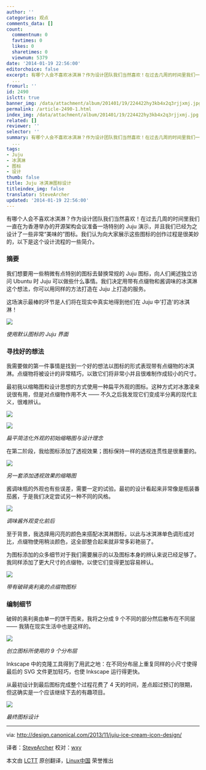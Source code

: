 ```yaml
---
author: ''
categories: 观点
comments_data: []
count:
  commentnum: 0
  favtimes: 0
  likes: 0
  sharetimes: 0
  viewnum: 5379
date: '2014-01-19 22:56:00'
editorchoice: false
excerpt: 有哪个人会不喜欢冰淇淋？作为设计团队我们当然喜欢！在过去几周的时间里我们一直在为香港举办的开源架构会议准备一场特别的 Juju 演示，并且我们已经为之设计了一些非常美味的图标。我们认为向大家展示这些图标的创
  ...
fromurl: ''
id: 2490
islctt: true
banner_img: /data/attachment/album/201401/19/224422hy3kb4x2q3rjjxmj.jpg
permalink: /article-2490-1.html
index_img: /data/attachment/album/201401/19/224422hy3kb4x2q3rjjxmj.jpg.thumb.jpg
related: []
reviewer: ''
selector: ''
summary: 有哪个人会不喜欢冰淇淋？作为设计团队我们当然喜欢！在过去几周的时间里我们一直在为香港举办的开源架构会议准备一场特别的 Juju 演示，并且我们已经为之设计了一些非常美味的图标。我们认为向大家展示这些图标的创
  ...
tags:
- Juju
- 冰淇淋
- 图标
- 设计
thumb: false
title: Juju 冰淇淋图标设计
titleindex_img: false
translator: SteveArcher
updated: '2014-01-19 22:56:00'
---
```


有哪个人会不喜欢冰淇淋？作为设计团队我们当然喜欢！在过去几周的时间里我们一直在为香港举办的开源架构会议准备一场特别的 Juju 演示，并且我们已经为之设计了一些非常“美味的”图标。我们认为向大家展示这些图标的创作过程是很美妙的，以下是这个设计流程的一些简介。


### 摘要


我们想要用一些稍微有点特别的图标去替换常规的 Juju 图标，向人们阐述独立访问 Ubuntu 时 Juju 可以做些什么事情。我们决定用带有点缀物和酱调味的冰淇淋这个想法，你可以用同样的方法打造在 Juju 上打造的服务。


这场演示最棒的环节是人们将在现实中真实地得到他们在 Juju 中'打造'的冰淇淋！


![](/data/attachment/album/201401/19/224422hy3kb4x2q3rjjxmj.jpg)


*使用默认图标的 Juju 界面*


### 寻找好的想法


我需要做的第一件事情是找到一个好的想法以图标的形式表现带有点缀物的冰淇淋。点缀物将被设计的非常精巧，以致它们将非常小并且很难制作成较小的尺寸。


最初我以缩略图和设计思想的方式使用一种扁平外观的图标。这种方式对冰激凌来说很有用，但是对点缀物作用不大 —— 不久之后我发现它们变成半分离的现代主义，很难辨认。


![](/data/attachment/album/201401/19/224424a2inax5iammmn0aa.jpg)


![](/data/attachment/album/201401/19/224426o1kqz1qkf8t1ii8i.jpg)


*扁平简洁化外观的初始缩略图与设计理念*


在第二阶段，我给图标添加了透视效果；图标保持一样的透视连贯性是很重要的。


![](/data/attachment/album/201401/19/224428xf4dpxxxul9774pu.jpg)


*另一套添加透视效果的缩略图*


酱调味瓶的外观也有些误差，需要一定的试验。最初的设计看起来非常像是瓶装番茄酱，于是我们决定尝试另一种不同的风格。


![](/data/attachment/album/201401/19/224430nv2wn62njn2n8nob.jpg)


*调味酱外观变化前后*


至于背景，我选择用闪亮的颜色来搭配冰淇淋图标，以此与冰淇淋单色调形成对比，点缀物使用稍淡颜色，这全部整合起来就非常多彩艳丽了。


为图标添加的众多细节对于我们需要展示的以及图标本身的辨认来说已经足够了。我同样添加了更大尺寸的点缀物，以使它们变得更加容易辨认。


![](/data/attachment/album/201401/19/224431zjnw2nps9dw5s5jg.jpg)


*带有破碎奥利奥的点缀物图标*


### 编制细节


破碎的奥利奥由单一的饼干而来，我将之分成 9 个不同的部分然后散布在不同层 —— 我猜在现实生活中也是这样的。


![](/data/attachment/album/201401/19/224434un3kjdqrj4d8nqnq.jpg)


*创立图标所使用的 9 个分布层*


Inkscape 中的克隆工具得到了用武之地：在不同分布层上重复同样的小尺寸使得最后的 SVG 文件更加轻巧，也使 Inkscape 运行得更快。


从最初设计到最后图标完成整个过程花费了 4 天的时间，差点超过预订的限期，但这确实是一个应该继续下去的有趣项目。


![](/data/attachment/album/201401/19/2244363k66c4z66fiz9h4h.jpg)


*最终图标设计*




---


via: <http://design.canonical.com/2013/11/juju-ice-cream-icon-design/>


译者：[SteveArcher](https://github.com/SteveArcher) 校对：[wxy](https://github.com/wxy)


本文由 [LCTT](https://github.com/LCTT/TranslateProject) 原创翻译，[Linux中国](http://linux.cn/) 荣誉推出
